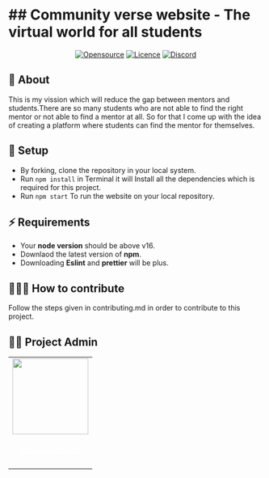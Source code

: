 <h1>## Community verse website - The virtual world for all students </h1>


<div align="center">
<a href="https://github.com/ghulamyazdani/CommunityVerse"><img alt="Opensource" title="Website" src="https://badges.frapsoft.com/os/v2/open-source.svg?v=103"/></a>
<a href="https://github.com/ghulamyazdani/Gitpic/blob/master/LICENSE"><img alt="Licence" title="Website" src="https://img.shields.io/github/license/ghulamyazdani/Gitpic?logo=GITHUB&style=flat"/></a>
<a href="https://discord.gg/zCEhm2JvEF"><img alt="Discord" title="Website" src="https://img.shields.io/discord/857641826953854987?color=blue&label=Discuss&logo=discord"/></a>

</div>

<h2> 🌟 About</h2>

This is my vission which will reduce the gap between mentors and students.There are so many students who are not able to find the right mentor or not able to find a mentor at all. So for that I come up with the idea of creating a platform where students can find the mentor for themselves.


<h2> 🧰 Setup</h2>

- By forking, clone the repository in your local system.
- Run `npm install` in Terminal it will Install all the dependencies which is required for this project.
- Run `npm start` To run the website on your local repository.

<h2> ⚡ Requirements</h2>

- Your **node version** should be above v16.
- Downlaod the latest version of **npm**.
- Downloading **Eslint** and **prettier** will be plus.

<h2> 🧑‍🤝‍🧑 How to contribute</h2>

Follow the steps given in contributing.md in order to contribute to this project.


<h2> 👨‍💻 Project Admin</h2>

  <div align="center">
<table>
<tr>

<td align="center"><a href="https://github.com/ghulamyazdani"><img src="https://avatars.githubusercontent.com/u/55938346?v=4" width=150px height=150px /></a></br> <h4 style="color:white;">Ghulamyazdani</h4>

</tr>
</table>
<br>
